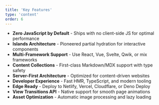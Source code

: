 ```yaml
---
title: 'Key Features'
type: 'content'
order: 6
---
```


- **Zero JavaScript by Default** - Ships with no client-side JS for optimal performance
- **Islands Architecture** - Pioneered partial hydration for interactive components
- **Multi-Framework Support** - Use React, Vue, Svelte, Qwik, or mix frameworks
- **Content Collections** - First-class Markdown/MDX support with type safety
- **Server-First Architecture** - Optimized for content-driven websites
- **Developer Experience** - Fast HMR, TypeScript, and modern tooling
- **Edge Ready** - Deploy to Netlify, Vercel, Cloudflare, or Deno Deploy
- **View Transitions API** - Native support for smooth page animations
- **Asset Optimization** - Automatic image processing and lazy loading
